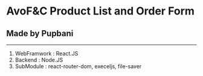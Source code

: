 # AvoF&C Product List and Order Form

## Made by Pupbani

---

1. WebFramwork : React.JS
2. Backend : Node.JS
3. SubModule : react-router-dom, execeljs, file-saver
